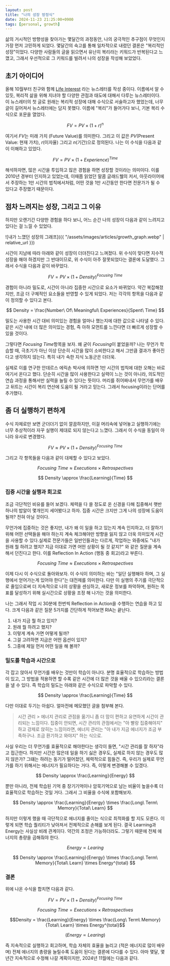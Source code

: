 ```yaml
---
layout: post
title: "나의 성장 방정식"
date: 2024-11-23 21:25:00+0900
tags: [personal, growth]
---
```


삶의 거시적인 방향성을 찾아가는 몇달간의 과정동안, 나의 궁극적인 추구점이 무엇인지 가장 먼저 고민하게 되었다. 몇달간의 숙고를 통해 일차적으로 내렸던 결론은 "복리적인 성장"이었다.
다양한 사람들의 글을 읽으면서 유난히 복리라는 키워드가 반복된다고 느꼈고, 그래서 우선적으로 그 키워드를 빌려서 나의 성장을 작성해 보았었다.

## 초기 아이디어

올해 10월부터 친구와 함께 [Life Interest](https://maily.so/life.interest) 라는 뉴스레터를 작성 중이다. 이름에서 알 수 있듯, 복리적 삶을 위해 지녀야 할 다양한 관점과 태도에 대해서 다루는 뉴스레터이다. 이 뉴스레터의 첫 글로 원래는 복리적 성장에 대해 수식으로 서술하고자 했었는데, 너무 글이 길어져서 뉴스레터에는 담지 못했다. 이름에 "복리"가 들어가다 보니, 기본 복리 수식으로 포문을 열었다.

$$ FV = PV \times (1 + r)^n $$

여기서 $FV$는 미래 가치 (Future Value)를 의미한다. 그리고 이 값은 $PV$(Present Value: 현재 가치), $r$(이자율) 그리고 $n$(기간)으로 정의된다. 나는 이 수식을 다음과 같이 이해하고 있었다.

$$FV = PV \times (1 + Experience) ^ {Time}$$

해석하자면, 많은 시간을 투입하고 많은 경험을 하면 성장할 것이라는 의미이다. 이를 2010년 경부터 인지하고 있었는데, 이때쯤 읽었던 말콤 글래드웰의 저서, 아웃라이어에서 주장하는 1만 시간의 법칙에서처럼, 어떤 것을 1만 시간동안 한다면 전문가가 될 수 있다고 주장했기 때문이다.

## 점차 느려지는 성장, 그리고 그 이유

하지만 오랜기간 다양한 경험을 하다 보니, 어느 순간 나의 성장이 다음과 같이 느려지고 있다는 걸 느낄 수 있었다.

![내가 느꼈던 성장의 그래프]({{ "/assets/images/articles/growth_graph.webp" | relative_url }})

시간이 지남에 따라 아래와 같이 성장이 더뎌진다고 느껴졌다. 위 수식이 맞다면 지수적 성장을 해야 하겠지만 그 반대이므로, 위 수식이 아주 잘못되었다는 결론에 도달했다. 그래서 수식을 다음과 같이 바꾸었다.

$$ FV = PV \times (1 + Density) ^ {Focusing\ Time} $$

경험이 아니라 밀도로, 시간이 아니라 집중한 시간으로 요소가 바뀌었다. 약간 복잡해졌지만, 조금 더 구체적인 요소들을 반영할 수 있게 되었다. 저는 각각의 항목을 다음과 같이 정의할 수 있다고 본다.

$$ Density = \frac{Number\ Of\ Meaningful\ Experiences}{Spent\ Time} $$

밀도는 사용한 시간 대비 의미있는 경험을 얼마나 했는지에 대한 값으로 나타낼 수 있다. 같은 시간 내에 더 많은 의미있는 경험, 즉 아하 모먼트를 느낀다면 더 빠르게 성장할 수 있을 것이다.

그렇다면 $Focusing\ Time$항목을 보자. 왜 굳이 $Focusing$이 붙었을까? 나는 무언가 학습할 때, 극초기가 아닌 이상 단순히 시간을 많이 소비한다고 해서 그만큼 결과가 좋아진다고 생각하지 않는다. 특히 내가 속한 지식 노동군은 더더욱.

실제로 이를 연구한 안데르스 에릭손 박사에 의하면 1만 시간의 법칙에 대한 오해는 바로 여기서 온다고 했다. 단순히 시간을 많이 사용한다고 실력이 느는 것이 아니라, 의도적인 연습 과정을 통해서만 실력을 늘릴 수 있다는 뜻이다. 머리를 쥐어짜내서 무언가를 배우고 뒤트는 시간이 복리 연산에 도움이 될 거라고 믿는다. 그래서 focusing이라는 단어를 추가했다.

## 좀 더 실행하기 편하게

수식 자체로만 보면 군더더기 없이 깔끔하지만, 이걸 머리속에 넣어놓고 실행하기에는 너무 추상적이라 자꾸 실행이 제대로 되지 않는다고 느꼈다. 그래서 이 수식을 동일이 아니라 유사로 변경했다.

$$ FV \approx PV \times (1 + Density) ^ {Focusing\ Time} $$

그리고 각 항목들을 다음과 같이 대체할 수 있다고 보았다.

$$ Focusing\ Time \approx Executions\times Retrospectives $$

$$ Density \approx \frac{Learning}{Time} $$

### 집중 시간을 실행과 회고로

조금 극단적인 비유를 들어 보겠다. 체력을 다 쓸 정도로 온 신경을 다해 집중해서 햇반 하나의 밥알이 몇개인지 세어봤다고 하자. 집중 시간은 크지만 그게 나의 성장에 도움이 될까? 전혀 아닐 것이다.

무언가에 집중하는 것은 좋지만, 내가 왜 이 일을 하고 있는지 계속 인지하고, 더 잘하기 위해 어떤 선택들을 해야 하는지 계속 체크해야만 방향을 잃지 않고 더욱 의미있게 시간을 사용할 수 있다.실제로 전문가들은 일반인들과는 다르게, 작업하는 와중에도 "내가 원래 뭘 하려고 했지? 지금 이대로 가면 어떤 상황이 될 것 같지?" 와 같은 질문을 계속해서 던진다고 한다. 이를 Reflection In Action (행동 중 회고)라고 부른다.

$$ Focusing\ Time \approx Executions\times Retrospectives $$

이제 다시 이 수식으로 돌아와보자. 이 수식이 의미하는 바는 "일단 실행해아 하며, 그 실행에서 얻어가는게 있어야 한다"는 대전제를 의미한다. 다만 이 실행의 주기를 극단적으로 줄임으로써 더 지속적으로 나의 상황을 센싱하고, 새로운 정보를 파악하며, 원하는 목표를 달성하기 위해 실시간으로 상황을 조정 해 나가는 것을 의미한다.

나는 그래서 작업 시 30분에 한번씩 Reflection in Action을 수행하는 연습을 하고 있다. 크게 다음과 같은 질문 5가지를 간단하게 적어보면 RIA는 끝난다.

1. 내가 지금 뭘 하고 있지?
2. 원래 뭘 하려고 했지?
3. 이렇게 계속 가면 어떻게 될까?
4. 그걸 고려하면 지금은 어떤 옵션이 있지?
5. 그중에 제일 먼저 어떤 일을 해 볼까?

### 밀도를 학습과 시간으로

각 잡고 앉아서 무언가를 배우는 것만이 학습이 아니다. 분명 효율적으로 학습하는 방법이 있고, 그 방법을 적용하면 할 수록 같은 시간에 더 많은 것을 배울 수 있으리라는 결론을 낼 수 있다. 즉 학습의 밀도는 아래와 같은 수식으로 파악할 수 있다.

$$ Density \approx \frac{Learning}{Time} $$

다만 이대로 두기는 아쉽다. 얼마전에 메모했던 글을 첨부해 본다.

> 시간 관리 > 에너지 관리로 관점을 옮기니 좀 더 맘이 편하고 유연하게 시간이 관리되는 느낌이다. 집중이 안되면, 시간 관리의 관점에서는 "아 빨랑 집중해야지" 하고 강제로 앉히는 느낌이라면, 에너지 관리는 "아 내가 지금 에너지가 조금 부족하구나. 조금 환기하고 와야지" 하는 식으로.

사실 우리는 더 무언가를 효율적으로 해야한다는 생각이 들면, "시간 관리를 잘 하자"라고 접근한다. 하지만 시간은 많은데 일을 하기 싫은 경우도, 실제로 하지 않는 경우도 많지 않은가? 그떄는 하려는 동기가 떨어졌던, 체력적으로 힘들건. 즉, 우리가 실제로 무언가를 하기 위해서는 에너지가 필요하다는 거다. 즉, 이렇게 변경해볼 수 있겠다.

$$ Density \approx \frac{Learning}{Energy} $$

뿐만 아니라, 전체 학습된 기억 중 장기기억이나 암묵기억으로 남는 비율이 높을수록 더 효율적으로 학습하는 것일 거다. 그래서 그 비율을 수식에 포함해보자.

$$ Density \approx \frac{Learning}{Energy} \times \frac{Long\ Term\ Memory}{Total\ Learn} $$

하지만 이렇게 했을 때 극단적으로 에너지를 줄이는 식으로 최적화를 할 지도 모른다. 이렇게 되면 학습 퀄리티가 낮아져서 전체적으로 손해를 보게 된다. 결국 Learning과 Energy는 사실상 비례 관계이다. 약간의 조정은 가능하더라도. 그렇기 때문에 전체 에너지의 총량을 곱해줘야 한다.

$$ Energy \propto Learing $$

$$ Density \approx \frac{Learning}{Energy} \times \frac{Long\ Term\ Memory}{Total\ Learn} \times Energy^{total} $$

### 결론

위에 나온 수식을 합치면 다음과 같다.

$$ FV = PV \times (1 + Density) ^ {Focusing\ Time} $$

$$ Focusing\ Time = Executions\times Retrospectives$$

$$Density = \frac{Learning}{Energy} \times \frac{Long\ Term\ Memory}{Total\ Learn} \times Energy^{total}$$

$$ (Energy \propto Learing) $$

즉 지속적으로 실행하고 회고하며, 학습 자체의 효율을 늘리고 (적은 에너지로 많이 배우며) 전체 에너지의 총량을 늘릴수록 도움이 된다는 결론에 다다를 수 있다.
아마 몇달, 몇년간 지속적으로 수정해 나갈 계획이지만, 2024년 11월에는 다음과 같다.
